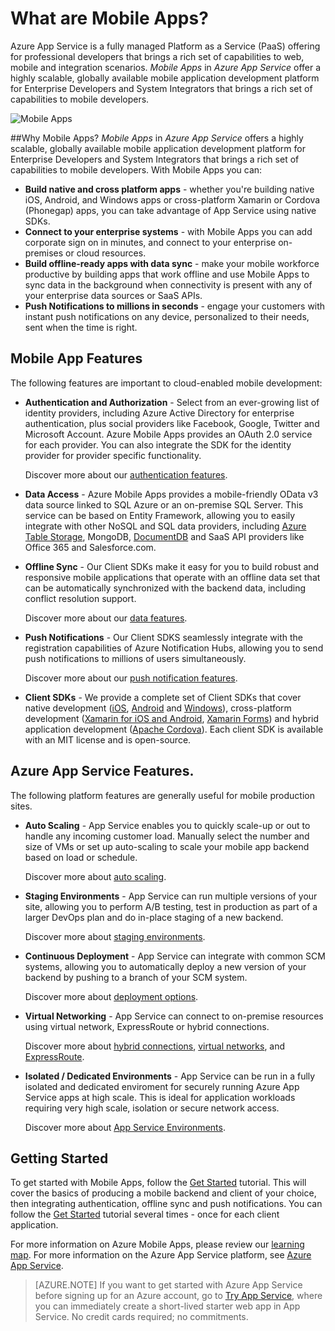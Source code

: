 <properties
    pageTitle="What are Mobile Apps"
    description="Learn what advantages does App Service bring to your enterprise mobile apps."
    services="app-service\mobile"
    documentationCenter=""
    authors="kirillg"
    manager="dwrede"
    editor=""/>

<tags
    ms.service="app-service-mobile"
    ms.workload="na"
    ms.tgt_pltfrm="mobile-multiple"
    ms.devlang="na"
    ms.topic="hero-article"
    ms.date="02/04/2016"
    ms.author="kirillg"/>

# <a name="getting-started"> </a>What are Mobile Apps?

Azure App Service is a fully managed Platform as a Service (PaaS) offering for professional developers
that brings a rich set of capabilities to web, mobile and integration scenarios. *Mobile Apps* in
*Azure App Service* offer a highly scalable, globally available mobile application development platform
for Enterprise Developers and System Integrators that brings a rich set of capabilities to mobile developers.

![Mobile Apps](./media/app-service-mobile-value-prop/overview.png)

##Why Mobile Apps?
*Mobile Apps* in *Azure App Service* offers a highly scalable, globally available mobile application
development platform for Enterprise Developers and System Integrators that brings a rich set of capabilities
to mobile developers. With Mobile Apps you can:

- **Build native and cross platform apps** - whether you're building native iOS, Android, and Windows apps
  or cross-platform Xamarin or Cordova (Phonegap) apps, you can take advantage of App Service using native SDKs.
- **Connect to your enterprise systems** - with Mobile Apps you can add corporate sign on in minutes, and
  connect to your enterprise on-premises or cloud resources.
- **Build offline-ready apps with data sync** - make your mobile workforce productive by building apps that
  work offline and use Mobile Apps to sync data in the background when connectivity is present with any of your
  enterprise data sources or SaaS APIs.
- **Push Notifications to millions in seconds** - engage your customers with instant push notifications on
any device, personalized to their needs, sent when the time is right.

## Mobile App Features
The following features are important to cloud-enabled mobile development:

- **Authentication and Authorization** - Select from an ever-growing list of identity providers, including
  Azure Active Directory for enterprise authentication, plus social providers like Facebook, Google, Twitter
  and Microsoft Account.  Azure Mobile Apps provides an OAuth 2.0  service for each provider.  You can also
  integrate the SDK for the identity provider for provider specific functionality.

  Discover more about our [authentication features].

- **Data Access** - Azure Mobile Apps provides a mobile-friendly OData v3 data source linked to SQL Azure or
  an on-premise SQL Server.  This service can be based on Entity Framework, allowing you to easily integrate
  with other NoSQL and SQL data providers, including [Azure Table Storage], MongoDB, [DocumentDB] and SaaS API
  providers like Office 365 and Salesforce.com.
- **Offline Sync** - Our Client SDKs make it easy for you to build robust and responsive mobile applications
  that operate with an offline data set that can be automatically synchronized with the backend data, including
  conflict resolution support.

  Discover more about our [data features].

- **Push Notifications** - Our Client SDKS seamlessly integrate with the registration capabilities of Azure
  Notification Hubs, allowing you to send push notifications to millions of users simultaneously.

  Discover more about our [push notification features].

- **Client SDKs** - We provide a complete set of Client SDKs that cover native development ([iOS], [Android] and
  [Windows]), cross-platform development ([Xamarin for iOS and Android], [Xamarin Forms]) and hybrid application
  development ([Apache Cordova]).  Each client SDK is available with an MIT license and is open-source.

## Azure App Service Features.
The following platform features are generally useful for mobile production sites.

- **Auto Scaling** - App Service enables you to quickly scale-up or out to handle any incoming customer
  load. Manually select the number and size of VMs or set up auto-scaling to scale your mobile app backend
  based on load or schedule.

  Discover more about [auto scaling].

- **Staging Environments** - App Service can run multiple versions of your site, allowing you to perform A/B testing, test
  in production as part of a larger DevOps plan and do in-place staging of a new backend.

  Discover more about [staging environments].

- **Continuous Deployment** - App Service can integrate with common SCM systems, allowing you to automatically deploy
  a new version of your backend by pushing to a branch of your SCM system.

  Discover more about [deployment options].

- **Virtual Networking** - App Service can connect to on-premise resources using virtual network, ExpressRoute or hybrid
  connections.

  Discover more about [hybrid connections], [virtual networks], and [ExpressRoute].

- **Isolated / Dedicated Environments** - App Service can be run in a fully isolated and dedicated enviroment for securely
  running Azure App Service apps at high scale.  This is ideal for application workloads requiring very high scale, isolation
  or secure network access.

  Discover more about [App Service Environments].

## Getting Started ##
To get started with Mobile Apps, follow the [Get Started] tutorial.  This will cover the basics
of producing a mobile backend and client of your choice, then integrating authentication, offline
sync and push notifications.  You can follow the [Get Started] tutorial several times - once for
each client application.

For more information on Azure Mobile Apps, please review our [learning map].
For more information on the Azure App Service platform, see [Azure App Service].

>[AZURE.NOTE] If you want to get started with Azure App Service before signing up for an
>Azure account, go to [Try App Service](https://tryappservice.azure.com/?appServiceName=mobile), where
>you can immediately create a short-lived starter web app in App Service. No credit cards required;
>no commitments.

<!-- URLs. -->
[Migrate your Mobile Service to App Service]: app-service-mobile-migrating-from-mobile-services.md
[Azure App Service]: ../app-service/app-service-value-prop-what-is.md
[Get Started]: app-service-mobile-ios-get-started.md
[Azure Table Storage]: ../storage/storage-getting-started-guide.md
[DocumentDB]: ../documentdb/documentdb-get-started.md
[authentication features]: ./app-service-mobile-auth.md
[data features]: ./app-service-mobile-offline-data-sync.md
[push notification features]: ../notification-hubs/notification-hubs-overview.md
[iOS]: ./app-service-mobile-ios-how-to-use-client-library.md
[Android]: ./app-service-mobile-android-how-to-use-client-library.md
[Windows]: ./app-service-mobile-dotnet-how-to-use-client-library.md
[Xamarin for iOS and Android]: ./app-service-mobile-dotnet-how-to-use-client-library.md
[Xamarin Forms]: ./app-service-mobile-xamarin-forms-get-started.md
[Apache Cordova]: ./app-service-mobile-cordova-how-to-use-client-library.md
[auto scaling]: ../app-service-web/web-sites-scale.md
[staging environments]: ../app-service-web/web-sites-staged-publishing.md
[deployment options]: ../app-service-web/web-sites-deploy.md
[hybrid connections]: ../app-service-web/web-sites-hybrid-connection-get-started.md
[virtual networks]: ../app-service-web/web-sites-integrate-with-vnet.md
[ExpressRoute]: ../app-service/app-service-app-service-environment-network-configuration-expressroute.md
[App Service Environments]: ../app-service-web/app-service-app-service-environment-intro.md
[learning map]: https://azure.microsoft.com/en-us/documentation/learning-paths/appservice-mobileapps/


<!--HONumber=Apr16_HO1-->


